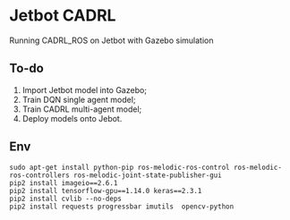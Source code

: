 # Jetbot CADRL
Running CADRL_ROS on Jetbot with Gazebo simulation

## To-do
1. Import Jetbot model into Gazebo;
2. Train DQN single agent model;
3. Train CADRL multi-agent model;
4. Deploy models onto Jebot. 

## Env
    sudo apt-get install python-pip ros-melodic-ros-control ros-melodic-ros-controllers ros-melodic-joint-state-publisher-gui
    pip2 install imageio==2.6.1
    pip2 install tensorflow-gpu==1.14.0 keras==2.3.1
    pip2 install cvlib --no-deps
    pip2 install requests progressbar imutils  opencv-python
